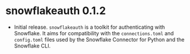 # snowflakeauth 0.1.2

* Initial release. `snowflakeauth` is a toolkit for authenticating with Snowflake. It aims for compatibility with the `connections.toml` and `config.toml` files used by the Snowflake Connector for Python and the Snowflake CLI.
